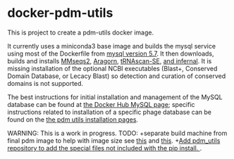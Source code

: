 # docker-pdm-utils

This is project to create a pdm-utils docker image.

It currently uses a miniconda3 base image and builds the mysql service using most of the Dockerfile from 
[mysql version 5.7](https://github.com/docker-library/mysql/tree/master/5.7). 
It then downloads, builds and installs 
[MMseqs2](https://github.com/soedinglab/mmseqs2), 
[Aragorn](http://130.235.244.92/ARAGORN/), 
[tRNAscan-SE](http://trna.ucsc.edu/), 
[and infernal](http://eddylab.org/infernal/). 
It is missing installation of the optional NCBI executables (Blast+, Conserved Domain Database, or Lecacy Blast) 
so detection and curation of conserved domains is not supported. 

The best instructions for initial installation and management of the MySQL database can be found at 
[the Docker Hub MySQL page](https://hub.docker.com/_/mysql); specific instructions related to installation of
a specific phage database can be found on the 
 [the pdm utils installation pages](https://pdm-utils.readthedocs.io/en/latest/installation.html).

WARNING: This is a work in progress. TODO: 
+separate build machine from final pdm image to help with image size 
see [this](https://forums.docker.com/t/best-practices-for-git-clone-make-etc-via-dockerfile-run/79152) and 
[this](https://docs.docker.com/develop/develop-images/multistage-build/). 
+[Add pdm_utils repository to add the special files not included with the pip install. ](https://pdm-utils.readthedocs.io/en/latest/installation/install_pdm_utils_repo.html#install-pdm-utils-repo).
